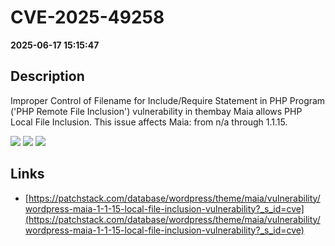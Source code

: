 # CVE-2025-49258

**2025-06-17 15:15:47**

## Description
Improper Control of Filename for Include/Require Statement in PHP Program ('PHP Remote File Inclusion') vulnerability in thembay Maia allows PHP Local File Inclusion. This issue affects Maia: from n/a through 1.1.15.

![](https://img.shields.io/static/v1?label=Score&message=8.1&color=red)
![](https://img.shields.io/static/v1?label=Severity&message=HIGH&color=red)
![](https://img.shields.io/static/v1?label=CWE&message=RFI&color=green)

## Links
- [https://patchstack.com/database/wordpress/theme/maia/vulnerability/wordpress-maia-1-1-15-local-file-inclusion-vulnerability?_s_id=cve](https://patchstack.com/database/wordpress/theme/maia/vulnerability/wordpress-maia-1-1-15-local-file-inclusion-vulnerability?_s_id=cve)
